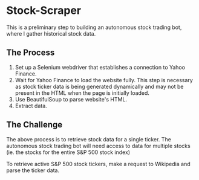 # Stock-Scraper

This is a preliminary step to building an autonomous stock trading bot, where I gather historical stock data.

## The Process
1. Set up a Selenium webdriver that establishes a connection to Yahoo Finance.
2. Wait for Yahoo Finance to load the website fully. This step is necessary as stock ticker data is being generated dynamically and may not be present in the HTML when the page is initially loaded.
3. Use BeautifulSoup to parse website's HTML.
4. Extract data.

## The Challenge
The above process is to retrieve stock data for a single ticker. The autonomous stock trading bot will need access to data for multiple stocks (ie. the stocks for the entire S&P 500 stock index)

To retrieve active S&P 500 stock tickers, make a request to Wikipedia and parse the ticker data.
